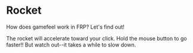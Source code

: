 # Rocket

How does gamefeel work in FRP? Let's find out!

The rocket will accelerate toward your click. Hold the mouse button to go faster!! But watch out--it takes a while to slow down.
